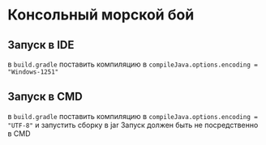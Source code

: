 # Консольный морской бой
## Запуск в IDE
в `build.gradle` поставить компиляцию в `compileJava.options.encoding = "Windows-1251"`
## Запуск в CMD 
в `build.gradle` поставить компиляцию в `compileJava.options.encoding = "UTF-8"` и запустить сборку в jar 
Запуск должен быть не посредственно в CMD